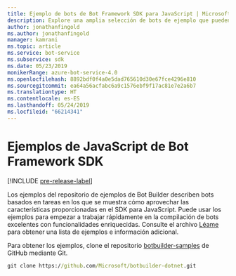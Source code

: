 ```yaml
---
title: Ejemplo de bots de Bot Framework SDK para JavaScript | Microsoft Docs
description: Explore una amplia selección de bots de ejemplo que pueden ayudarle a comenzar a desarrollar bots con Bot Framework SDK para JavaScript.
author: jonathanfingold
ms.author: jonathanfingold
manager: kamrani
ms.topic: article
ms.service: bot-service
ms.subservice: sdk
ms.date: 05/23/2019
monikerRange: azure-bot-service-4.0
ms.openlocfilehash: 8892bdf0f4a0e5dad765610d30e67fce4296e810
ms.sourcegitcommit: ea64a56acfabc6a9c1576ebf9f17ac81e7e2a6b7
ms.translationtype: HT
ms.contentlocale: es-ES
ms.lasthandoff: 05/24/2019
ms.locfileid: "66214341"
---
```

# <a name="javascript-samples-for-bot-framework-sdk"></a>Ejemplos de JavaScript de Bot Framework SDK
[!INCLUDE [pre-release-label](../includes/pre-release-label.md)]

Los ejemplos del repositorio de ejemplos de Bot Builder describen bots basados en tareas en los que se muestra cómo aprovechar las características proporcionadas en el SDK para JavaScript. Puede usar los ejemplos para empezar a trabajar rápidamente en la compilación de bots excelentes con funcionalidades enriquecidas. Consulte el archivo [Léame](https://github.com/Microsoft/BotBuilder-Samples/blob/master/README.md) para obtener una lista de ejemplos e información adicional.

Para obtener los ejemplos, clone el repositorio [botbuilder-samples](https://github.com/Microsoft/botbuilder-samples) de GitHub mediante Git.
```cmd
git clone https://github.com/Microsoft/botbuilder-dotnet.git
```
